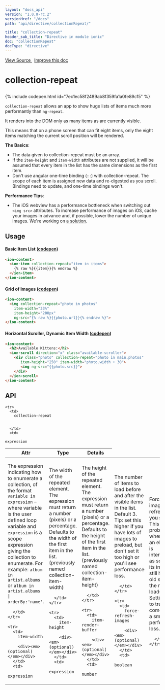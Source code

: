 ```yaml
---
layout: "docs_api"
version: "1.0.0-rc.2"
versionHref: "/docs"
path: "api/directive/collectionRepeat/"

title: "collection-repeat"
header_sub_title: "Directive in module ionic"
doc: "collectionRepeat"
docType: "directive"
---
```


<div class="improve-docs">
  <a href='http://github.com/driftyco/ionic/tree/master/js/angular/directive/collectionRepeat.js#L2'>
    View Source
  </a>
  &nbsp;
  <a href='http://github.com/driftyco/ionic/edit/master/js/angular/directive/collectionRepeat.js#L2'>
    Improve this doc
  </a>
</div>




<h1 class="api-title">

  collection-repeat



</h1>


{% include codepen.html id="7ec1ec58f2489ab8f359fa1a0fe89c15" %}




`collection-repeat` allows an app to show huge lists of items much more performantly than
`ng-repeat`.

It renders into the DOM only as many items as are currently visible.

This means that on a phone screen that can fit eight items, only the eight items matching
the current scroll position will be rendered.

**The Basics**:

- The data given to collection-repeat must be an array.
- If the `item-height` and `item-width` attributes are not supplied, it will be assumed that
  every item in the list has the same dimensions as the first item.
- Don't use angular one-time binding (`::`) with collection-repeat. The scope of each item is
  assigned new data and re-digested as you scroll. Bindings need to update, and one-time bindings
  won't.

**Performance Tips**:

- The iOS webview has a performance bottleneck when switching out `<img src>` attributes.
  To increase performance of images on iOS, cache your images in advance and,
  if possible, lower the number of unique images. We're working on [a solution](https://github.com/driftyco/ionic/issues/3194).








  
<h2 id="usage">Usage</h2>
  
#### Basic Item List ([codepen](http://codepen.io/ionic/pen/0c2c35a34a8b18ad4d793fef0b081693))
```html
<ion-content>
  <ion-item collection-repeat="item in items">
    {% raw %}{{item}}{% endraw %}
  </ion-item>
</ion-content>
```

#### Grid of Images ([codepen](http://codepen.io/ionic/pen/5515d4efd9d66f780e96787387f41664))
```html
<ion-content>
  <img collection-repeat="photo in photos"
    item-width="33%"
    item-height="200px"
    ng-src="{% raw %}{{photo.url}}{% endraw %}">
</ion-content>
```

#### Horizontal Scroller, Dynamic Item Width ([codepen](http://codepen.io/ionic/pen/67cc56b349124a349acb57a0740e030e))
```html
<ion-content>
  <h2>Available Kittens:</h2>
  <ion-scroll direction="x" class="available-scroller">
    <div class="photo" collection-repeat="photo in main.photos"
       item-height="250" item-width="photo.width + 30">
       <img ng-src="{{photo.src}}">
    </div>
  </ion-scroll>
</ion-content>
```
  
  
<h2 id="api" style="clear:both;">API</h2>

<table class="table" style="margin:0;">
  <thead>
    <tr>
      <th>Attr</th>
      <th>Type</th>
      <th>Details</th>
    </tr>
  </thead>
  <tbody>
    
    <tr>
      <td>
        collection-repeat
        
        
      </td>
      <td>
        
  <code>expression</code>
      </td>
      <td>
        <p>The expression indicating how to enumerate a collection,
  of the format  <code>variable in expression</code> – where variable is the user defined loop variable
  and <code>expression</code> is a scope expression giving the collection to enumerate.
  For example: <code>album in artist.albums</code> or <code>album in artist.albums | orderBy:&#39;name&#39;</code>.</p>

        
      </td>
    </tr>
    
    <tr>
      <td>
        item-width
        
        <div><em>(optional)</em></div>
      </td>
      <td>
        
  <code>expression</code>
      </td>
      <td>
        <p>The width of the repeated element. The expression must return
  a number (pixels) or a percentage. Defaults to the width of the first item in the list.
  (previously named collection-item-width)</p>

        
      </td>
    </tr>
    
    <tr>
      <td>
        item-height
        
        <div><em>(optional)</em></div>
      </td>
      <td>
        
  <code>expression</code>
      </td>
      <td>
        <p>The height of the repeated element. The expression must return
  a number (pixels) or a percentage. Defaults to the height of the first item in the list.
  (previously named collection-item-height)</p>

        
      </td>
    </tr>
    
    <tr>
      <td>
        item-render-buffer
        
        <div><em>(optional)</em></div>
      </td>
      <td>
        
  <code>number</code>
      </td>
      <td>
        <p>The number of items to load before and after the visible
  items in the list. Default 3. Tip: set this higher if you have lots of images to preload, but
  don&#39;t set it too high or you&#39;ll see performance loss.</p>

        
      </td>
    </tr>
    
    <tr>
      <td>
        force-refresh-images
        
        <div><em>(optional)</em></div>
      </td>
      <td>
        
  <code>boolean</code>
      </td>
      <td>
        <p>Force images to refresh as you scroll. This fixes a problem
  where, when an element is interchanged as scrolling, its image will still have the old src
  while the new src loads. Setting this to true comes with a small performance loss.</p>

        
      </td>
    </tr>
    
  </tbody>
</table>

  

  






